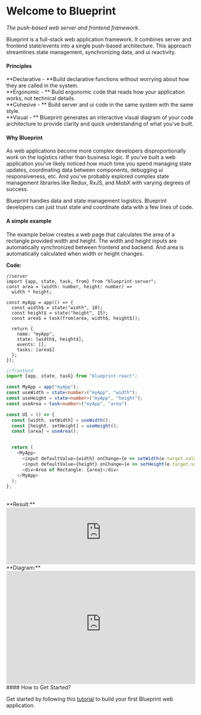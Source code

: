 # Welcome to Blueprint
*The push-based web server and frontend framework.*

Blueprint is a full-stack web application framework. It combines server and frontend state/events into a single push-based architecture. This approach streamlines state management, synchronizing data, and ui reactivity. 

#### Principles 

**Declarative - **Build declarative functions without worrying about how they are called in the system.<br/>
**Ergonomic - ** Build ergonomic code that reads how your application works, not technical details.<br/>
**Cohesive - ** Build server and ui code in the same system with the same style.<br/>
**Visual - ** Blueprint generates an interactive visual diagram of your code architecture to provide clarity and quick understanding of what you've built.

#### Why Blueprint

As web applications become more complex developers disproportionally work on the logistics rather than business logic. If you've built a web application you've likely noticed how much time you spend managing state updates, coordinating data between components, debugging ui responsiveness, etc. And you've probably explored complex state management libraries like Redux, RxJS, and MobX with varying degrees of success.

Blueprint handles data and state management logistics. Blueprint developers can just trust state and coordinate data with a few lines of code.

#### A simple example

The example below creates a web page that calculates the area of a rectangle provided width and height. The width and height inputs are automatically synchronized between frontend and backend. And area is automatically calculated when width or height changes.

**Code:**

```
//server
import {app, state, task, from} from "blueprint-server";
const area = (width: number, height: number) =>
  width * height;

const myApp = app(() => {
  const width$ = state("width", 10);
  const height$ = state("height", 15);
  const area$ = task(from(area, width$, height$));

  return {
    name: "myApp",
    state: [width$, height$],
    events: [],
    tasks: [area$]
  };
});
```

```typescript
//frontend
import {app, state, task} from "blueprint-react";

const MyApp = app("myApp");
const useWidth = state<number>("myApp", "width");
const useHeight = state<number>("myApp", "height");
const useArea = task<number>("myApp", "area")

const UI = () => {
  const [width, setWidth] = useWidth();
  const [height, setHeight] = useHeight();
  const [area] = useArea();


  return (
    <MyApp>
      <input defaultValue={width} onChange={e => setWidth(e.target.value)} />
      <input defaultValue={height} onChange={e => setHeight(e.target.value)} />
      <div>Area of Rectangle: {area}</div>
    </MyApp>
  );
};
```
<br />
**Result:**
<iframe src="https://rectangle-ui-7y67ff2sba-uc.a.run.app/myApp" frameBorder=0 style="background-color:#f8f8f8;border:1px solid #e1e4e5;width:100%;"></iframe>
<br />
**Diagram:**
<iframe src="https://rectangle-ui-7y67ff2sba-uc.a.run.app/__blueprint__?sheet=myApp" frameBorder=0 width="100%" height="300px" style="background-color:#f8f8f8;border:1px solid #e1e4e5;width:100%;"></iframe>
<br />
#### How to Get Started?

Get started by following this [tutorial](./gettingStarted.md) to build your first Blueprint web application.